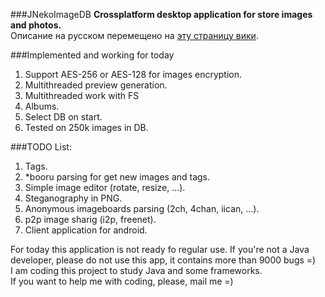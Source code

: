 ###JNekoImageDB
**Crossplatform desktop application for store images and photos.**<br>
Описание на русском перемещено на [эту страницу вики](https://github.com/konachan700/JNekoImageDB/wiki/RU_App_Description).


###Implemented and working for today
1.	Support AES-256 or AES-128 for images encryption.
2.	Multithreaded preview generation.
3.	Multithreaded work with FS
4.	Albums.
5.	Select DB on start.
6.	Tested on 250k images in DB.


###TODO List:
1.	Tags.
2.	*booru parsing for get new images and tags.
3.	Simple image editor (rotate, resize, ...).
4.	Steganography in PNG.
5.	Anonymous imageboards parsing (2ch, 4chan, iican, ...).
6.	p2p image sharig (i2p, freenet).
7.	Client application for android.


For today this application is not ready fo regular use. If you're not a Java developer, please do not use this app, it contains more than 9000 bugs =) <br>
I am coding this project to study Java and some frameworks.<br>
If you want to help me with coding, please, mail me =)

